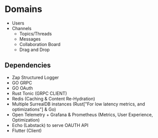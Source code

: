 # Domains
- Users
- Channels
    - Topics/Threads
    - Messages
    - Collaboration Board
    - Drag and Drop


## Dependencies

- Zap Structured Logger
- GO GRPC
- GO OAuth
- Rust Tonic (GRPC CLIENT)
- Redis (Caching & Content Re-Hydration)
- Multiple SurrealDB instances (Rust["For low latency metrics, and optimizations"] & Go)
- Open Telemetry + Grafana & Prometheus (Metrics, User Experience, Optimization)
- Echo (Labstack) to serve OAUTH API
- Flutter (Client)
